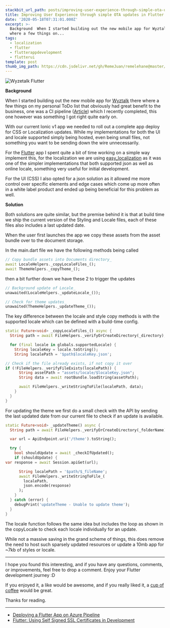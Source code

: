 ```yaml
---
stackbit_url_path: posts/improving-user-experience-through-simple-ota-updates-in-flutter
title: Improving User Experience through simple OTA updates in Flutter
date: '2020-05-18T07:31:01.000Z'
excerpt: >-
  Background  When I started building out the new mobile app for Wyztalk there
  where a few things on...
tags:
  - localization
  - flutter
  - flutterappdevelopment
  - flutterui
template: post
thumb_img_path: https://cdn.jsdelivr.net/gh/RemeJuan/remelehane@master/uPic/1*BGGjw3RFKH5yLy75441v2g.jpeg
---
```



![Wyzetalk Flutter](https://cdn.jsdelivr.net/gh/RemeJuan/remelehane@master/uPic/1*BGGjw3RFKH5yLy75441v2g.jpeg)

**Background**

When I started building out the new mobile app for [Wyztalk](https://www.wyzetalk.com) there where a few things on my personal ToDo list that obviously had great benefit to the business, one was a CI pipeline ([Article](https://dev.to/remejuan/deploying-a-flutter-app-on-azure-pipeline-43bo)) which I recently completed, this one however was something I got right quite early on.

With our current Ionic v1 app we needed to roll out a complete app deploy for CSS or Localization updates. While my implementations for both the UI and locale supported simply being hosted, even being small files, not something you want to be sending down the wire unnecessarily.

For the [Flutter](https://flutter.dev) app I spent quite a bit of time working on a simple way implement this, for the localization we are using [easy\_localization](https://pub.dev/packages/easy_localization) as it was one of the simpler implementations that both supported json as well as online locale, something very useful for initial development.

For the UI (CSS) I also opted for a json solution as it allowed me more control over specific elements and edge cases which come up more often in a white label product and ended up being beneficial for this problem as well.

**Solution**

Both solutions are quite similar, but the premise behind it is that at build time we ship the current version of the Styling and Locale files, each of these files also includes a last updated date.

When the user first launches the app we copy these assets from the asset bundle over to the document storage.

In the main.dart file we have the following methods being called


```dart
// Copy bundle assets into Documents directory_  
await LocaleHelpers._copyLocaleFiles_();
await ThemeHelpers._copyTheme_();
```


then a bit further down we have these 2 to trigger the updates


```dart
// Background update of Locale_  
unawaited(LocaleHelpers._updateLocale_());

// Check for theme updates_  
unawaited(ThemeHelpers._updateTheme_());
```


The key difference between the locale and style copy methods is with the supported locale which can be defined with a build-time config.


```dart
static Future<void> _copyLocaleFiles_() async {
  String path = await FileHelpers._verifyOrCreateDirectory(_directory);

  for (final locale in globals.supportedLocale) {
    String localeKey = locale.toString();
    String localePath = '$path$localeKey.json';

// Check if the file already exists, if not copy it over
if (!FileHelpers._verifyFileExists(localePath)) {
      String assetPath = "assets/locale/$localeKey.json";
      String data = await rootBundle.loadString(assetPath);

      await FileHelpers._writeStringToFile(localePath, data);
    }
  }
}
```


For updating the theme we first do a small check with the API by sending the last updated date from our current file to check if an update is available.


```dart
static Future<void> _updateTheme() async {
  String path = await FileHelpers._verifyOrCreateDirectory(_folderName);

  var url = ApiEndpoint.uri('/theme').toString();

  try {
    bool shouldUpdate = await _checkIfUpdated();
    if (shouldUpdate) {  
var response = await Session.apiGet(url);

      String localePath = '$path/$_fileName';
      await FileHelpers._writeStringToFile_(
        localePath, 
        json.encode(response)
      );
    }
  } catch (error) {
    debugPrint('updateTheme - Unable to update theme');
  }
}
```


The locale function follows the same idea but includes the loop as shown in the copyLocale to check each locale individually for an update.

While not a massive saving in the grand scheme of things, this does remove the need to host such sparsely updated resources or update a 10mb app for ~7kb of styles or locale.

****

I hope you found this interesting, and if you have any questions, comments, or improvements, feel free to drop a comment. Enjoy your Flutter development journey :D

If you enjoyed it, a like would be awesome, and if you really liked it, a [cup of coffee](https://www.buymeacoffee.com/remelehane) would be great.

Thanks for reading.

****

- [Deploying a Flutter App on Azure Pipeline](https://remelehane.dev/posts/deploying-a-flutter-app-on-azure-pipeline/)
- [Flutter: Using Self Signed SSL Certificates in Development](https://remelehane.dev/posts/flutter-using-self-signed-ssl-certificates-in-development/)
